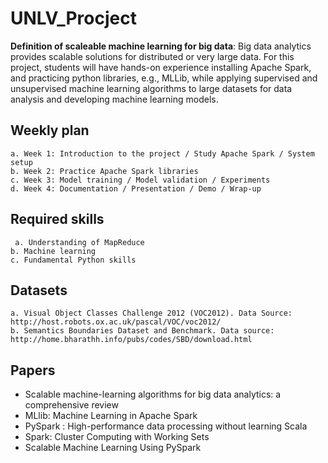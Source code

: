 # UNLV_Procject

**Definition of scaleable machine learning for big data**: Big data analytics provides scalable solutions for distributed or very large data. For this project, students will have hands-on experience installing Apache Spark, and practicing python libraries, e.g., MLLib, while applying supervised and unsupervised machine learning algorithms to large datasets for data analysis and developing machine learning models.

## Weekly plan 
	a. Week 1: Introduction to the project / Study Apache Spark / System setup
	b. Week 2: Practice Apache Spark libraries
	c. Week 3: Model training / Model validation / Experiments
	d. Week 4: Documentation / Presentation / Demo / Wrap-up

## Required skills
	 a. Understanding of MapReduce
	b. Machine learning
	c. Fundamental Python skills

## Datasets

	a. Visual Object Classes Challenge 2012 (VOC2012). Data Source: http://host.robots.ox.ac.uk/pascal/VOC/voc2012/
	b. Semantics Boundaries Dataset and Benchmark. Data source: http://home.bharathh.info/pubs/codes/SBD/download.html

## Papers

- Scalable machine-learning algorithms for big data analytics: a comprehensive review
- MLlib: Machine Learning in Apache Spark 
- PySpark : High-performance data processing without learning Scala 
- Spark: Cluster Computing with Working Sets 
- Scalable Machine Learning Using PySpark
